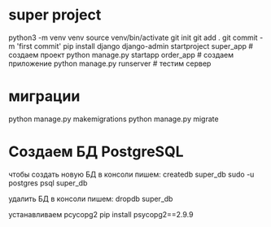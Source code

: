 # super project
python3 -m venv venv
source venv/bin/activate
git init
git add .
git commit -m 'first commit'
pip install django
django-admin startproject super_app # создаем проект
python manage.py startapp order_app # создаем приложение
python manage.py runserver # тестим сервер 

# миграции
python manage.py makemigrations 
python manage.py migrate

# Создаем БД PostgreSQL
чтобы создать новую БД в консоли пишем:
createdb super_db
sudo -u postgres psql super_db

удалить БД в консоли пишем:
dropdb super_db

устанавливаем pcycopg2
pip install psycopg2==2.9.9

